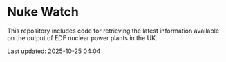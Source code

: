 # Nuke Watch

This repository includes code for retrieving the latest information available on the output of EDF nuclear power plants in the UK.

Last updated: 2025-10-25 04:04